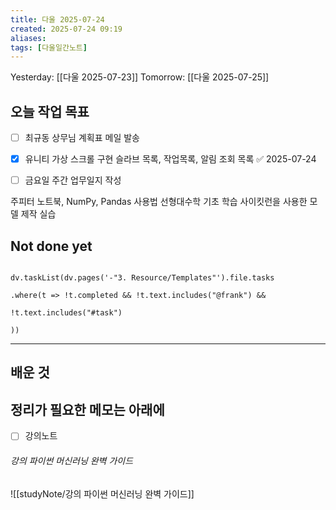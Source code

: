 ```yaml
---
title: 다울 2025-07-24
created: 2025-07-24 09:19
aliases: 
tags: [다울일간노트]
---
```



Yesterday: [[다울 2025-07-23]] 
Tomorrow: [[다울 2025-07-25]] 




## 오늘 작업 목표
- [ ] 최규동 상무님 계획표 메일 발송
- [x] 유니티 가상 스크롤 구현 슬라브 목록, 작업목록, 알림 조회 목록 ✅ 2025-07-24
- [ ] 금요일 주간 업무일지 작성


주피터 노트북, NumPy, Pandas 사용법
선형대수학 기초 학습
사이킷런을 사용한 모델 제작 실습


## Not done yet

```dataviewjs

dv.taskList(dv.pages('-"3. Resource/Templates"').file.tasks

.where(t => !t.completed && !t.text.includes("@frank") &&

!t.text.includes("#task")

))

```

---

## 배운 것




## 정리가 필요한 메모는 아래에

- [ ] 강의노트
 ###### 강의 파이썬 머신러닝 완벽 가이드
![[studyNote/강의 파이썬 머신러닝 완벽 가이드]]

